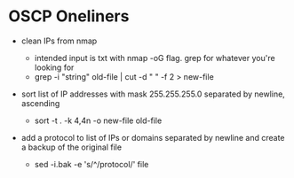 # OSCP Oneliners

* clean IPs from nmap
  * intended input is txt with nmap -oG flag. grep for whatever you're looking for
  * grep -i "string" old-file | cut -d " " -f 2 > new-file

* sort list of IP addresses with mask 255.255.255.0 separated by newline, ascending
  * sort -t . -k 4,4n -o new-file old-file

* add a protocol to list of IPs or domains separated by newline and create a backup of the original file
  * sed -i.bak -e 's/^/protocol/' file
